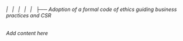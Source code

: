 ###### |   |   |   |   |   ├── Adoption of a formal code of ethics guiding business practices and CSR

*Add content here*